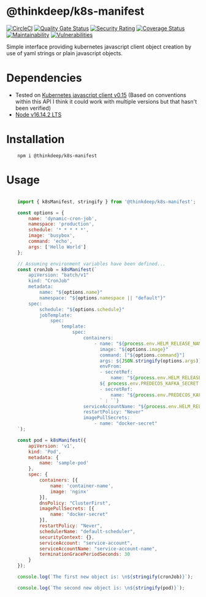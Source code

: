 # @thinkdeep/k8s-manifest
[![CircleCI](https://circleci.com/gh/ThinkDeepTech/k8s-manifest.svg?style=shield)](https://circleci.com/gh/ThinkDeepTech/k8s-manifest)
[![Quality Gate Status](https://sonarcloud.io/api/project_badges/measure?project=ThinkDeepTech_k8s-manifest&metric=alert_status)](https://sonarcloud.io/summary/new_code?id=ThinkDeepTech_k8s-manifest)
[![Security Rating](https://sonarcloud.io/api/project_badges/measure?project=ThinkDeepTech_k8s-manifest&metric=security_rating)](https://sonarcloud.io/summary/new_code?id=ThinkDeepTech_k8s-manifest)
[![Coverage Status](https://coveralls.io/repos/github/ThinkDeepTech/k8s-manifest/badge.svg?branch=main)](https://coveralls.io/github/ThinkDeepTech/k8s-manifest?branch=main)
[![Maintainability](https://api.codeclimate.com/v1/badges/458b63430e97d9571867/maintainability)](https://codeclimate.com/github/ThinkDeepTech/k8s-manifest/maintainability)
[![Vulnerabilities](https://snyk.io/test/github/ThinkDeepTech/k8s-manifest/main/badge.svg)](https://snyk.io/test/github/ThinkDeepTech/k8s-manifest/main)

Simple interface providing kubernetes javascript client object creation by use of yaml strings or plain javascript objects.

# Dependencies
- Tested on [Kubernetes javascript client v0.15](https://github.com/kubernetes-client/javascript) (Based on conventions within this API I think it could work with multiple versions but that hasn't been verified)
- [Node v16.14.2 LTS](https://nodejs.org/en/)

# Installation
```console
    npm i @thinkdeep/k8s-manifest
```

# Usage

```javascript

    import { k8sManifest, stringify } from '@thinkdeep/k8s-manifest';

    const options = {
        name: 'dynamic-cron-job',
        namespace: 'production',
        schedule: '* * * * *',
        image: 'busybox',
        command: 'echo',
        args: ['Hello World']
    };

    // Assuming environment variables have been defined...
    const cronJob = k8sManifest(`
        apiVersion: "batch/v1"
        kind: "CronJob"
        metadata:
            name: "${options.name}"
            namespace: "${options.namespace || "default"}"
        spec:
            schedule: "${options.schedule}"
            jobTemplate:
                spec:
                    template:
                        spec:
                            containers:
                                - name: "${process.env.HELM_RELEASE_NAME}-data-collector"
                                  image: "${options.image}"
                                  command: ["${options.command}"]
                                  args: ${JSON.stringify(options.args)}
                                  envFrom:
                                  - secretRef:
                                      name: "${process.env.HELM_RELEASE_NAME}-deep-microservice-collection-secret"
                                  ${ process.env.PREDECOS_KAFKA_SECRET ? `
                                  - secretRef:
                                      name: "${process.env.PREDECOS_KAFKA_SECRET}"
                                  ` : ``}
                            serviceAccountName: "${process.env.HELM_RELEASE_NAME}-secret-accessor-service-account"
                            restartPolicy: "Never"
                            imagePullSecrets:
                                - name: "docker-secret"
    `);

    const pod = k8sManifest({
        apiVersion: 'v1',
        kind: 'Pod',
        metadata: {
            name: 'sample-pod'
        },
        spec: {
            containers: [{
                name: 'container-name',
                image: 'nginx'
            }],
            dnsPolicy: "ClusterFirst",
            imagePullSecrets: [{
                name: "docker-secret"
            }],
            restartPolicy: "Never",
            schedulerName: "default-scheduler",
            securityContext: {},
            serviceAccount: "service-account",
            serviceAccountName: "service-account-name",
            terminationGracePeriodSeconds: 30
        }
    });

    console.log(`The first new object is: \n${stringify(cronJob)}`);

    console.log(`The second new object is: \n${stringify(pod)}`);

```
